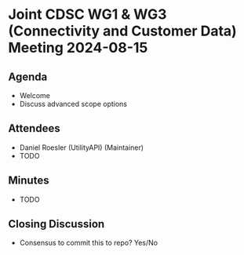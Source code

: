 # Joint CDSC WG1 & WG3 (Connectivity and Customer Data) Meeting 2024-08-15

## Agenda
* Welcome
* Discuss advanced scope options

## Attendees
* Daniel Roesler (UtilityAPI) (Maintainer)
* TODO

## Minutes
* TODO

## Closing Discussion
* Consensus to commit this to repo? Yes/No
